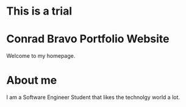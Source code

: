 # This is a trial

# Conrad Bravo Portfolio Website
Welcome to my homepage.
# About me
I am a Software Engineer Student that likes the technolgy world a lot. 
